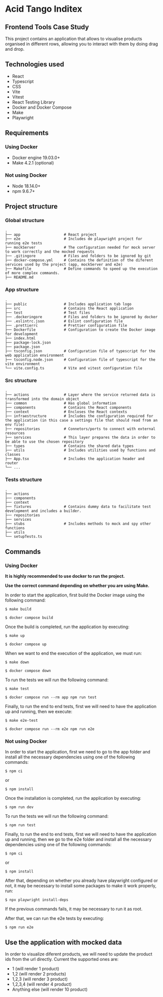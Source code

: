 # Acid Tango Inditex
## Frontend Tools Case Study

This project contains an application that allows to visualise products organised in different rows, allowing you to interact with them by doing drag and drop.

## Technologies used

- React
- Typescript
- CSS
- Vite
- Vitest
- React Testing Library
- Docker and Docker Compose
- Make
- Playwright

## Requirements
### Using Docker

- Docker engine 19.03.0+
- Make 4.2.1 (optional)

### Not using Docker

- Node 18.14.0+
- npm 9.6.7+

## Project structure
### Global structure
    .
    ├── app                    # React project
    ├── e2e                    # Includes de playwright project for running e2e tests
    ├── mockServer             # The configuration needed for mock server to work correctly and the mocked requests
    ├── .gitingore             # Files and folders to be ignored by git
    ├── docker-compose.yml     # Contains the definition of the diferent services used by the project (app, mockServer and e2e)
    ├── Makefile               # Define commands to speed up the execution of more complex commands.
    ├── README.md

### App structure
    .
    ├── public                 # Includes application tab logo
    ├── src                    # Contains the React application
    ├── test                   # Test files
    ├── .dockeringore          # Files and folders to be ignored by docker
    ├── .eslintrc.json         # Eslint configuration file
    ├── .prettierrc            # Prettier configuration file
    ├── Dockerfile             # Configuration to create the Docker image for development
    ├── index.html
    ├── package-lock.json
    ├── package.json
    ├── tsconfig.json          # Configuration file of typescript for the web application environment
    ├── tsconfig.node.json     # Configuration file of typescript for the vite environment
    └── vite.config.ts         # Vite and vitest configuration file

### Src structure
    .
    ├── actions                # Layer where the service returned data is transformed into the domain object
    ├── common                 # Has global information
    ├── components             # Contains the React components
    ├── context                # Encloses the React contexts
    ├── infraestructure        # Includes the configuration required for the application (in this case a settings file that should read from an env file)
    ├── repositories           # Connetors/ports to connect with external resources
    ├── services               # This layer prepares the data in order to be able to use the chosen repository
    ├── types                  # Contains the shared data types
    ├── utils                  # Includes utilities used by functions and classes
    ├── App.tsx                # Includes the application header and router
    └── ...

### Tests structure
    .
    ├── actions
    ├── components
    ├── context
    ├── fixtures               # Contains dummy data to facilitate test development and includes a builder.
    ├── repositories
    ├── services
    ├── stubs                  # Includes methods to mock and spy other functions
    ├── utils
    └── setupTests.ts

## Commands
### Using Docker
**It is highly recommended to use docker to run the project.**

**Use the correct command depending on whether you are using Make.**

In order to start the application, first build the Docker image using the following command:
```
$ make build
```
```
$ docker compose build
```

Once the build is completed, run the application by executing:
```
$ make up
```
```
$ docker compose up
```

When we want to end the execution of the application, we must run:
```
$ make down
```
```
$ docker compose down
```

To run the tests we will run the following command:
```
$ make test
```
```
$ docker compose run --rm app npm run test
```

Finally, to run the end to end tests, first we will need to have the application up and running, then we execute:
```
$ make e2e-test
```
```
$ docker compose run --rm e2e npm run e2e
```

### Not using Docker
In order to start the application, first we need to go to the app folder and install all the necessary dependencies using one of the following commands:
```
$ npm ci
```
or
```
$ npm install
```

Once the installation is completed, run the application by executing:
```
$ npm run dev
```

To run the tests we will run the following command:
```
$ npm run test
```

Finally, to run the end to end tests, first we will need to have the application up and running, then we go to the e2e folder and install all the necessary dependencies using one of the following commands:
```
$ npm ci
```
or
```
$ npm install
```
After that, depending on whether you already have playwright configured or not, it may be necessary to install some packages to make it work properly, run:
```
$ npx playwright install-deps
```
If the previous commands fails, it may be necessary to run it as root.

After that, we can run the e2e tests by executing:
```
$ npm run e2e
```

## Use the application with mocked data
In order to visualize diferent products, we will need to update the product ids from the url directly. Current the supported ones are:

- 1 (will render 1 product)
- 1,2 (will render 2 products)
- 1,2,3 (will render 3 product)
- 1,2,3,4 (will render 4 product)
- Anything else (will render 10 product)